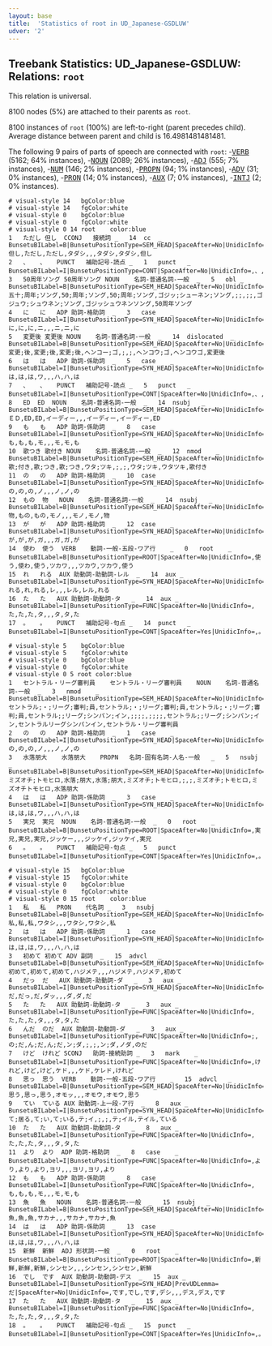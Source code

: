 ```yaml
---
layout: base
title:  'Statistics of root in UD_Japanese-GSDLUW'
udver: '2'
---
```


## Treebank Statistics: UD_Japanese-GSDLUW: Relations: `root`

This relation is universal.

8100 nodes (5%) are attached to their parents as `root`.

8100 instances of `root` (100%) are left-to-right (parent precedes child).
Average distance between parent and child is 16.4981481481481.

The following 9 pairs of parts of speech are connected with `root`: -<tt><a href="ja_gsdluw-pos-VERB.html">VERB</a></tt> (5162; 64% instances), -<tt><a href="ja_gsdluw-pos-NOUN.html">NOUN</a></tt> (2089; 26% instances), -<tt><a href="ja_gsdluw-pos-ADJ.html">ADJ</a></tt> (555; 7% instances), -<tt><a href="ja_gsdluw-pos-NUM.html">NUM</a></tt> (146; 2% instances), -<tt><a href="ja_gsdluw-pos-PROPN.html">PROPN</a></tt> (94; 1% instances), -<tt><a href="ja_gsdluw-pos-ADV.html">ADV</a></tt> (31; 0% instances), -<tt><a href="ja_gsdluw-pos-PRON.html">PRON</a></tt> (14; 0% instances), -<tt><a href="ja_gsdluw-pos-AUX.html">AUX</a></tt> (7; 0% instances), -<tt><a href="ja_gsdluw-pos-INTJ.html">INTJ</a></tt> (2; 0% instances).


~~~ conllu
# visual-style 14	bgColor:blue
# visual-style 14	fgColor:white
# visual-style 0	bgColor:blue
# visual-style 0	fgColor:white
# visual-style 0 14 root	color:blue
1	ただし	但し	CCONJ	接続詞	_	14	cc	_	BunsetuBILabel=B|BunsetuPositionType=SEM_HEAD|SpaceAfter=No|UnidicInfo=,但し,ただし,ただし,タダシ,,,タダシ,タダシ,但し
2	、	、	PUNCT	補助記号-読点	_	1	punct	_	BunsetuBILabel=I|BunsetuPositionType=CONT|SpaceAfter=No|UnidicInfo=,、,、,、,,,,,,、
3	50周年ソング	50周年ソング	NOUN	名詞-普通名詞-一般	_	5	obl	_	BunsetuBILabel=B|BunsetuPositionType=SEM_HEAD|SpaceAfter=No|UnidicInfo=;;,五十;周年;ソング,50;周年;ソング,50;周年;ソング,ゴジッ;シューネン;ソング,;;,;;,ゴジュウ;シュウネン;ソング,ゴジッシュウネンソング,50周年ソング
4	に	に	ADP	助詞-格助詞	_	3	case	_	BunsetuBILabel=I|BunsetuPositionType=SYN_HEAD|SpaceAfter=No|UnidicInfo=,に,に,に,ニ,,,ニ,ニ,に
5	変更後	変更後	NOUN	名詞-普通名詞-一般	_	14	dislocated	_	BunsetuBILabel=B|BunsetuPositionType=SEM_HEAD|SpaceAfter=No|UnidicInfo=;,変更;後,変更;後,変更;後,ヘンコー;ゴ,;,;,ヘンコウ;ゴ,ヘンコウゴ,変更後
6	は	は	ADP	助詞-係助詞	_	5	case	_	BunsetuBILabel=I|BunsetuPositionType=SYN_HEAD|SpaceAfter=No|UnidicInfo=,は,は,は,ワ,,,ハ,ハ,は
7	、	、	PUNCT	補助記号-読点	_	5	punct	_	BunsetuBILabel=I|BunsetuPositionType=CONT|SpaceAfter=No|UnidicInfo=,、,、,、,,,,,,、
8	ED	ED	NOUN	名詞-普通名詞-一般	_	14	nsubj	_	BunsetuBILabel=B|BunsetuPositionType=SEM_HEAD|SpaceAfter=No|UnidicInfo=,ＥＤ,ED,ED,イーディー,,,イーディー,イーディー,ED
9	も	も	ADP	助詞-係助詞	_	8	case	_	BunsetuBILabel=I|BunsetuPositionType=SYN_HEAD|SpaceAfter=No|UnidicInfo=,も,も,も,モ,,,モ,モ,も
10	歌つき	歌付き	NOUN	名詞-普通名詞-一般	_	12	nmod	_	BunsetuBILabel=B|BunsetuPositionType=SEM_HEAD|SpaceAfter=No|UnidicInfo=;,歌;付き,歌;つき,歌;つき,ウタ;ツキ,;,;,ウタ;ツキ,ウタツキ,歌付き
11	の	の	ADP	助詞-格助詞	_	10	case	_	BunsetuBILabel=I|BunsetuPositionType=SYN_HEAD|SpaceAfter=No|UnidicInfo=,の,の,の,ノ,,,ノ,ノ,の
12	もの	物	NOUN	名詞-普通名詞-一般	_	14	nsubj	_	BunsetuBILabel=B|BunsetuPositionType=SEM_HEAD|SpaceAfter=No|UnidicInfo=,物,もの,もの,モノ,,,モノ,モノ,物
13	が	が	ADP	助詞-格助詞	_	12	case	_	BunsetuBILabel=I|BunsetuPositionType=SYN_HEAD|SpaceAfter=No|UnidicInfo=,が,が,が,ガ,,,ガ,ガ,が
14	使わ	使う	VERB	動詞-一般-五段-ワア行	_	0	root	_	BunsetuBILabel=B|BunsetuPositionType=ROOT|SpaceAfter=No|UnidicInfo=,使う,使わ,使う,ツカワ,,,ツカウ,ツカウ,使う
15	れ	れる	AUX	助動詞-助動詞-レル	_	14	aux	_	BunsetuBILabel=I|BunsetuPositionType=SYN_HEAD|SpaceAfter=No|UnidicInfo=,れる,れ,れる,レ,,,レル,レル,れる
16	た	た	AUX	助動詞-助動詞-タ	_	14	aux	_	BunsetuBILabel=I|BunsetuPositionType=FUNC|SpaceAfter=No|UnidicInfo=,た,た,た,タ,,,タ,タ,た
17	。	。	PUNCT	補助記号-句点	_	14	punct	_	BunsetuBILabel=I|BunsetuPositionType=CONT|SpaceAfter=Yes|UnidicInfo=,。,。,。,,,,,,。

~~~


~~~ conllu
# visual-style 5	bgColor:blue
# visual-style 5	fgColor:white
# visual-style 0	bgColor:blue
# visual-style 0	fgColor:white
# visual-style 0 5 root	color:blue
1	セントラル・リーグ審判員	セントラル・リーグ審判員	NOUN	名詞-普通名詞-一般	_	3	nmod	_	BunsetuBILabel=B|BunsetuPositionType=SEM_HEAD|SpaceAfter=No|UnidicInfo=;;;;,セントラル;・;リーグ;審判;員,セントラル;・;リーグ;審判;員,セントラル;・;リーグ;審判;員,セントラル;;リーグ;シンパン;イン,;;;;,;;;;,セントラル;;リーグ;シンパン;イン,セントラルリーグシンパンイン,セントラル・リーグ審判員
2	の	の	ADP	助詞-格助詞	_	1	case	_	BunsetuBILabel=I|BunsetuPositionType=SYN_HEAD|SpaceAfter=No|UnidicInfo=,の,の,の,ノ,,,ノ,ノ,の
3	水落朋大	水落朋大	PROPN	名詞-固有名詞-人名-一般	_	5	nsubj	_	BunsetuBILabel=B|BunsetuPositionType=SEM_HEAD|SpaceAfter=No|UnidicInfo=;,ミズオチ;トモヒロ,水落;朋大,水落;朋大,ミズオチ;トモヒロ,;,;,ミズオチ;トモヒロ,ミズオチトモヒロ,水落朋大
4	は	は	ADP	助詞-係助詞	_	3	case	_	BunsetuBILabel=I|BunsetuPositionType=SYN_HEAD|SpaceAfter=No|UnidicInfo=,は,は,は,ワ,,,ハ,ハ,は
5	実兄	実兄	NOUN	名詞-普通名詞-一般	_	0	root	_	BunsetuBILabel=B|BunsetuPositionType=ROOT|SpaceAfter=No|UnidicInfo=,実兄,実兄,実兄,ジッケー,,,ジッケイ,ジッケイ,実兄
6	。	。	PUNCT	補助記号-句点	_	5	punct	_	BunsetuBILabel=I|BunsetuPositionType=CONT|SpaceAfter=Yes|UnidicInfo=,。,。,。,,,,,,。

~~~


~~~ conllu
# visual-style 15	bgColor:blue
# visual-style 15	fgColor:white
# visual-style 0	bgColor:blue
# visual-style 0	fgColor:white
# visual-style 0 15 root	color:blue
1	私	私	PRON	代名詞	_	3	nsubj	_	BunsetuBILabel=B|BunsetuPositionType=SEM_HEAD|SpaceAfter=No|UnidicInfo=,私,私,私,ワタシ,,,ワタシ,ワタシ,私
2	は	は	ADP	助詞-係助詞	_	1	case	_	BunsetuBILabel=I|BunsetuPositionType=SYN_HEAD|SpaceAfter=No|UnidicInfo=,は,は,は,ワ,,,ハ,ハ,は
3	初めて	初めて	ADV	副詞	_	15	advcl	_	BunsetuBILabel=B|BunsetuPositionType=SEM_HEAD|SpaceAfter=No|UnidicInfo=,初めて,初めて,初めて,ハジメテ,,,ハジメテ,ハジメテ,初めて
4	だっ	だ	AUX	助動詞-助動詞-ダ	_	3	aux	_	BunsetuBILabel=I|BunsetuPositionType=SYN_HEAD|SpaceAfter=No|UnidicInfo=,だ,だっ,だ,ダッ,,,ダ,ダ,だ
5	た	た	AUX	助動詞-助動詞-タ	_	3	aux	_	BunsetuBILabel=I|BunsetuPositionType=FUNC|SpaceAfter=No|UnidicInfo=,た,た,た,タ,,,タ,タ,た
6	んだ	のだ	AUX	助動詞-助動詞-ダ	_	3	aux	_	BunsetuBILabel=I|BunsetuPositionType=FUNC|SpaceAfter=No|UnidicInfo=;,の;だ,ん;だ,ん;だ,ン;ダ,;,;,ン;ダ,ノダ,のだ
7	けど	けれど	SCONJ	助詞-接続助詞	_	3	mark	_	BunsetuBILabel=I|BunsetuPositionType=FUNC|SpaceAfter=No|UnidicInfo=,けれど,けど,けど,ケド,,,ケド,ケレド,けれど
8	思っ	思う	VERB	動詞-一般-五段-ワア行	_	15	advcl	_	BunsetuBILabel=B|BunsetuPositionType=SEM_HEAD|SpaceAfter=No|UnidicInfo=,思う,思っ,思う,オモッ,,,オモウ,オモウ,思う
9	てい	ている	AUX	助動詞-上一段-ア行	_	8	aux	_	BunsetuBILabel=I|BunsetuPositionType=SYN_HEAD|SpaceAfter=No|UnidicInfo=;,て;居る,て;い,て;いる,テ;イ,;,;,テ;イル,テイル,ている
10	た	た	AUX	助動詞-助動詞-タ	_	8	aux	_	BunsetuBILabel=I|BunsetuPositionType=FUNC|SpaceAfter=No|UnidicInfo=,た,た,た,タ,,,タ,タ,た
11	より	より	ADP	助詞-格助詞	_	8	case	_	BunsetuBILabel=I|BunsetuPositionType=FUNC|SpaceAfter=No|UnidicInfo=,より,より,より,ヨリ,,,ヨリ,ヨリ,より
12	も	も	ADP	助詞-係助詞	_	8	case	_	BunsetuBILabel=I|BunsetuPositionType=FUNC|SpaceAfter=No|UnidicInfo=,も,も,も,モ,,,モ,モ,も
13	魚	魚	NOUN	名詞-普通名詞-一般	_	15	nsubj	_	BunsetuBILabel=B|BunsetuPositionType=SEM_HEAD|SpaceAfter=No|UnidicInfo=,魚,魚,魚,サカナ,,,サカナ,サカナ,魚
14	は	は	ADP	助詞-係助詞	_	13	case	_	BunsetuBILabel=I|BunsetuPositionType=SYN_HEAD|SpaceAfter=No|UnidicInfo=,は,は,は,ワ,,,ハ,ハ,は
15	新鮮	新鮮	ADJ	形状詞-一般	_	0	root	_	BunsetuBILabel=B|BunsetuPositionType=ROOT|SpaceAfter=No|UnidicInfo=,新鮮,新鮮,新鮮,シンセン,,,シンセン,シンセン,新鮮
16	でし	です	AUX	助動詞-助動詞-デス	_	15	aux	_	BunsetuBILabel=I|BunsetuPositionType=SYN_HEAD|PrevUDLemma=だ|SpaceAfter=No|UnidicInfo=,です,でし,です,デシ,,,デス,デス,です
17	た	た	AUX	助動詞-助動詞-タ	_	15	aux	_	BunsetuBILabel=I|BunsetuPositionType=FUNC|SpaceAfter=No|UnidicInfo=,た,た,た,タ,,,タ,タ,た
18	。	。	PUNCT	補助記号-句点	_	15	punct	_	BunsetuBILabel=I|BunsetuPositionType=CONT|SpaceAfter=Yes|UnidicInfo=,。,。,。,,,,,,。

~~~


